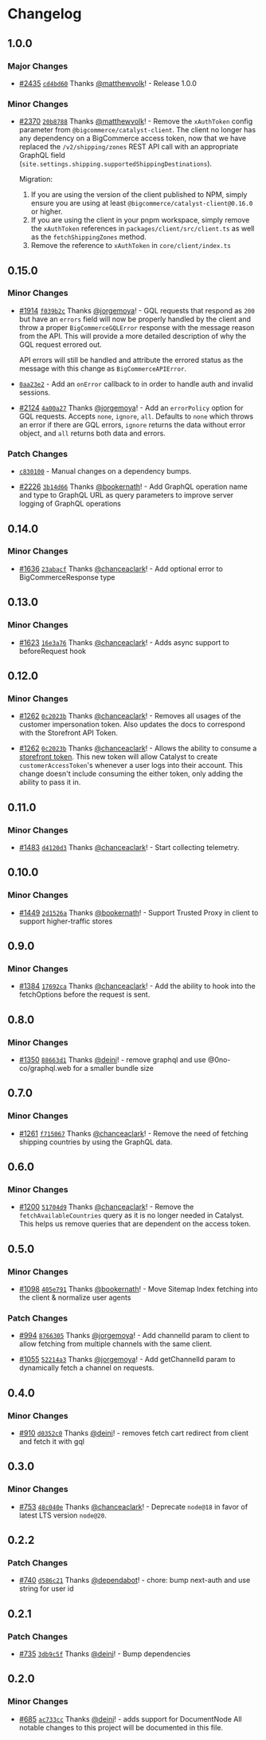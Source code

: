 # Changelog

## 1.0.0

### Major Changes

- [#2435](https://github.com/bigcommerce/catalyst/pull/2435) [`cd4bd60`](https://github.com/bigcommerce/catalyst/commit/cd4bd604739b0cea4b622b08ebbde4cea953fcae) Thanks [@matthewvolk](https://github.com/matthewvolk)! - Release 1.0.0

### Minor Changes

- [#2370](https://github.com/bigcommerce/catalyst/pull/2370) [`20b8788`](https://github.com/bigcommerce/catalyst/commit/20b87882e089438c6183e83a506267e432a4f741) Thanks [@matthewvolk](https://github.com/matthewvolk)! - Remove the `xAuthToken` config parameter from `@bigcommerce/catalyst-client`. The client no longer has any dependency on a BigCommerce access token, now that we have replaced the `/v2/shipping/zones` REST API call with an appropriate GraphQL field (`site.settings.shipping.supportedShippingDestinations`).

  Migration:

  1. If you are using the version of the client published to NPM, simply ensure you are using at least `@bigcommerce/catalyst-client@0.16.0` or higher.
  2. If you are using the client in your pnpm workspace, simply remove the `xAuthToken` references in `packages/client/src/client.ts` as well as the `fetchShippingZones` method.
  3. Remove the reference to `xAuthToken` in `core/client/index.ts`

## 0.15.0

### Minor Changes

- [#1914](https://github.com/bigcommerce/catalyst/pull/1914) [`f039b2c`](https://github.com/bigcommerce/catalyst/commit/f039b2c7235118626d7a727bff5271ac8982f910) Thanks [@jorgemoya](https://github.com/jorgemoya)! - GQL requests that respond as `200` but have an `errors` field will now be properly handled by the client and throw a proper `BigCommerceGQLError` response with the message reason from the API. This will provide a more detailed description of why the GQL request errored out.

  API errors will still be handled and attribute the errored status as the message with this change as `BigCommerceAPIError`.

- [`0aa23e2`](undefined) - Add an `onError` callback to in order to handle auth and invalid sessions.

- [#2124](https://github.com/bigcommerce/catalyst/pull/2124) [`4a00a27`](https://github.com/bigcommerce/catalyst/commit/4a00a27acea733b6f3fef221b3d1472b145d25f0) Thanks [@jorgemoya](https://github.com/jorgemoya)! - Add an `errorPolicy` option for GQL requests. Accepts `none`, `ignore`, `all`. Defaults to `none` which throws an error if there are GQL errors, `ignore` returns the data without error object, and `all` returns both data and errors.

### Patch Changes

- [`c830100`](undefined) - Manual changes on a dependency bumps.

- [#2226](https://github.com/bigcommerce/catalyst/pull/2226) [`3b14d66`](https://github.com/bigcommerce/catalyst/commit/3b14d668d32e7ebe37e31b1851b3db8f8be46bec) Thanks [@bookernath](https://github.com/bookernath)! - Add GraphQL operation name and type to GraphQL URL as query parameters to improve server logging of GraphQL operations

## 0.14.0

### Minor Changes

- [#1636](https://github.com/bigcommerce/catalyst/pull/1636) [`23abacf`](https://github.com/bigcommerce/catalyst/commit/23abacfb8ff4ff9d269e51821a6a992a9cb2d4f5) Thanks [@chanceaclark](https://github.com/chanceaclark)! - Add optional error to BigCommerceResponse type

## 0.13.0

### Minor Changes

- [#1623](https://github.com/bigcommerce/catalyst/pull/1623) [`16e3a76`](https://github.com/bigcommerce/catalyst/commit/16e3a763571324dccd9031a79e400409eff9ee0c) Thanks [@chanceaclark](https://github.com/chanceaclark)! - Adds async support to beforeRequest hook

## 0.12.0

### Minor Changes

- [#1262](https://github.com/bigcommerce/catalyst/pull/1262) [`0c2023b`](https://github.com/bigcommerce/catalyst/commit/0c2023bae650039cd79ba51b1161b5c8c16f0b8d) Thanks [@chanceaclark](https://github.com/chanceaclark)! - Removes all usages of the customer impersonation token. Also updates the docs to correspond with the Storefront API Token.

- [#1262](https://github.com/bigcommerce/catalyst/pull/1262) [`0c2023b`](https://github.com/bigcommerce/catalyst/commit/0c2023bae650039cd79ba51b1161b5c8c16f0b8d) Thanks [@chanceaclark](https://github.com/chanceaclark)! - Allows the ability to consume a [storefront token](https://developer.bigcommerce.com/docs/rest-authentication/tokens#storefront-tokens). This new token will allow Catalyst to create `customerAccessToken`'s whenever a user logs into their account. This change doesn't include consuming the either token, only adding the ability to pass it in.

## 0.11.0

### Minor Changes

- [#1483](https://github.com/bigcommerce/catalyst/pull/1483) [`d4120d3`](https://github.com/bigcommerce/catalyst/commit/d4120d39c10398e842a7ebe14ada685ec8aae3a8) Thanks [@chanceaclark](https://github.com/chanceaclark)! - Start collecting telemetry.

## 0.10.0

### Minor Changes

- [#1449](https://github.com/bigcommerce/catalyst/pull/1449) [`2d1526a`](https://github.com/bigcommerce/catalyst/commit/2d1526a50402b2eb677abd55f19fb904234d1a84) Thanks [@bookernath](https://github.com/bookernath)! - Support Trusted Proxy in client to support higher-traffic stores

## 0.9.0

### Minor Changes

- [#1384](https://github.com/bigcommerce/catalyst/pull/1384) [`17692ca`](https://github.com/bigcommerce/catalyst/commit/17692caa3ff9b25180359d8a020470ece3e589f6) Thanks [@chanceaclark](https://github.com/chanceaclark)! - Add the ability to hook into the fetchOptions before the request is sent.

## 0.8.0

### Minor Changes

- [#1350](https://github.com/bigcommerce/catalyst/pull/1350) [`88663d1`](https://github.com/bigcommerce/catalyst/commit/88663d165691380b35f83726f0589896bdc73bf2) Thanks [@deini](https://github.com/deini)! - remove graphql and use @0no-co/graphql.web for a smaller bundle size

## 0.7.0

### Minor Changes

- [#1261](https://github.com/bigcommerce/catalyst/pull/1261) [`f715067`](https://github.com/bigcommerce/catalyst/commit/f715067aa36616b3818c9424c57fa08e28936cde) Thanks [@chanceaclark](https://github.com/chanceaclark)! - Remove the need of fetching shipping countries by using the GraphQL data.

## 0.6.0

### Minor Changes

- [#1200](https://github.com/bigcommerce/catalyst/pull/1200) [`51704d9`](https://github.com/bigcommerce/catalyst/commit/51704d9b9a7158c625c84f79e2ba95f98c6dc673) Thanks [@chanceaclark](https://github.com/chanceaclark)! - Remove the `fetchAvailableCountries` query as it is no longer needed in Catalyst. This helps us remove queries that are dependent on the access token.

## 0.5.0

### Minor Changes

- [#1098](https://github.com/bigcommerce/catalyst/pull/1098) [`405e791`](https://github.com/bigcommerce/catalyst/commit/405e791af8e7ecc1422f2ce18cb216a8c04cc73b) Thanks [@bookernath](https://github.com/bookernath)! - Move Sitemap Index fetching into the client & normalize user agents

### Patch Changes

- [#994](https://github.com/bigcommerce/catalyst/pull/994) [`8766305`](https://github.com/bigcommerce/catalyst/commit/8766305b65ca10422e7921b2fd15796e0a09d27a) Thanks [@jorgemoya](https://github.com/jorgemoya)! - Add channelId param to client to allow fetching from multiple channels with the same client.

- [#1055](https://github.com/bigcommerce/catalyst/pull/1055) [`52214a3`](https://github.com/bigcommerce/catalyst/commit/52214a376bba1fdaa584de31c36f7d6cdc078624) Thanks [@jorgemoya](https://github.com/jorgemoya)! - Add getChannelId param to dynamically fetch a channel on requests.

## 0.4.0

### Minor Changes

- [#910](https://github.com/bigcommerce/catalyst/pull/910) [`d0352c0`](https://github.com/bigcommerce/catalyst/commit/d0352c08b43e76b4cd838cb7916f9993228e3fa0) Thanks [@deini](https://github.com/deini)! - removes fetch cart redirect from client and fetch it with gql

## 0.3.0

### Minor Changes

- [#753](https://github.com/bigcommerce/catalyst/pull/753) [`48c040e`](https://github.com/bigcommerce/catalyst/commit/48c040e94745134f4c60b15cadcdb0a0bbcb2a36) Thanks [@chanceaclark](https://github.com/chanceaclark)! - Deprecate `node@18` in favor of latest LTS version `node@20`.

## 0.2.2

### Patch Changes

- [#740](https://github.com/bigcommerce/catalyst/pull/740) [`d586c21`](https://github.com/bigcommerce/catalyst/commit/d586c2122bf6513b2f7d923957636c7ea8aaf2ce) Thanks [@dependabot](https://github.com/apps/dependabot)! - chore: bump next-auth and use string for user id

## 0.2.1

### Patch Changes

- [#735](https://github.com/bigcommerce/catalyst/pull/735) [`3db9c5f`](https://github.com/bigcommerce/catalyst/commit/3db9c5fa603299a5c5a9a12bd5408f9024677b20) Thanks [@deini](https://github.com/deini)! - Bump dependencies

## 0.2.0

### Minor Changes

- [#685](https://github.com/bigcommerce/catalyst/pull/685) [`ac733cc`](https://github.com/bigcommerce/catalyst/commit/ac733cc0308b3ebe1189fe6a7d20214dbc382b3f) Thanks [@deini](https://github.com/deini)! - adds support for DocumentNode
  All notable changes to this project will be documented in this file.
